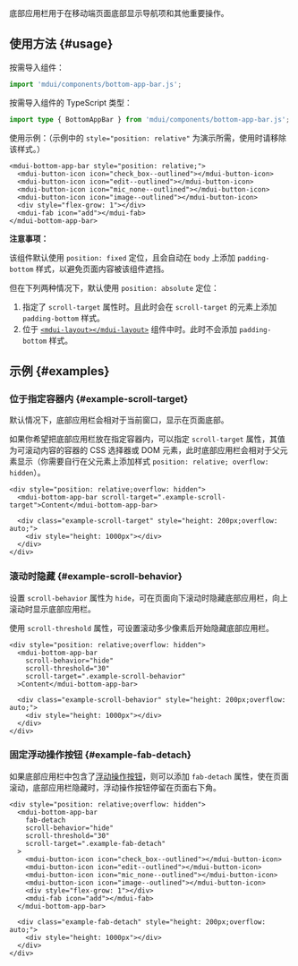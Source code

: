 底部应用栏用于在移动端页面底部显示导航项和其他重要操作。

## 使用方法 {#usage}

按需导入组件：

```js
import 'mdui/components/bottom-app-bar.js';
```

按需导入组件的 TypeScript 类型：

```ts
import type { BottomAppBar } from 'mdui/components/bottom-app-bar.js';
```

使用示例：（示例中的 `style="position: relative"` 为演示所需，使用时请移除该样式。）

```html,example
<mdui-bottom-app-bar style="position: relative;">
  <mdui-button-icon icon="check_box--outlined"></mdui-button-icon>
  <mdui-button-icon icon="edit--outlined"></mdui-button-icon>
  <mdui-button-icon icon="mic_none--outlined"></mdui-button-icon>
  <mdui-button-icon icon="image--outlined"></mdui-button-icon>
  <div style="flex-grow: 1"></div>
  <mdui-fab icon="add"></mdui-fab>
</mdui-bottom-app-bar>
```

**注意事项：**

该组件默认使用 `position: fixed` 定位，且会自动在 `body` 上添加 `padding-bottom` 样式，以避免页面内容被该组件遮挡。

但在下列两种情况下，默认使用 `position: absolute` 定位：

1. 指定了 `scroll-target` 属性时。且此时会在 `scroll-target` 的元素上添加 `padding-bottom` 样式。
2. 位于 [`<mdui-layout></mdui-layout>`](/docs/2/components/layout) 组件中时。此时不会添加 `padding-bottom` 样式。

## 示例 {#examples}

### 位于指定容器内 {#example-scroll-target}

默认情况下，底部应用栏会相对于当前窗口，显示在页面底部。

如果你希望把底部应用栏放在指定容器内，可以指定 `scroll-target` 属性，其值为可滚动内容的容器的 CSS 选择器或 DOM 元素，此时底部应用栏会相对于父元素显示（你需要自行在父元素上添加样式 `position: relative; overflow: hidden`）。

```html,example,expandable
<div style="position: relative;overflow: hidden">
  <mdui-bottom-app-bar scroll-target=".example-scroll-target">Content</mdui-bottom-app-bar>

  <div class="example-scroll-target" style="height: 200px;overflow: auto;">
    <div style="height: 1000px"></div>
  </div>
</div>
```

### 滚动时隐藏 {#example-scroll-behavior}

设置 `scroll-behavior` 属性为 `hide`，可在页面向下滚动时隐藏底部应用栏，向上滚动时显示底部应用栏。

使用 `scroll-threshold` 属性，可设置滚动多少像素后开始隐藏底部应用栏。

```html,example,expandable
<div style="position: relative;overflow: hidden">
  <mdui-bottom-app-bar
    scroll-behavior="hide"
    scroll-threshold="30"
    scroll-target=".example-scroll-behavior"
  >Content</mdui-bottom-app-bar>

  <div class="example-scroll-behavior" style="height: 200px;overflow: auto;">
    <div style="height: 1000px"></div>
  </div>
</div>
```

### 固定浮动操作按钮 {#example-fab-detach}

如果底部应用栏中包含了[浮动操作按钮](/docs/2/components/fab)，则可以添加 `fab-detach` 属性，使在页面滚动，底部应用栏隐藏时，浮动操作按钮停留在页面右下角。

```html,example,expandable
<div style="position: relative;overflow: hidden">
  <mdui-bottom-app-bar
    fab-detach
    scroll-behavior="hide"
    scroll-threshold="30"
    scroll-target=".example-fab-detach"
  >
    <mdui-button-icon icon="check_box--outlined"></mdui-button-icon>
    <mdui-button-icon icon="edit--outlined"></mdui-button-icon>
    <mdui-button-icon icon="mic_none--outlined"></mdui-button-icon>
    <mdui-button-icon icon="image--outlined"></mdui-button-icon>
    <div style="flex-grow: 1"></div>
    <mdui-fab icon="add"></mdui-fab>
  </mdui-bottom-app-bar>

  <div class="example-fab-detach" style="height: 200px;overflow: auto;">
    <div style="height: 1000px"></div>
  </div>
</div>
```
